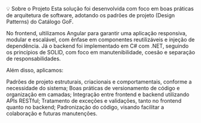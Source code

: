 💡 Sobre o Projeto
Esta solução foi desenvolvida com foco em boas práticas de arquitetura de software, adotando os padrões de projeto (Design Patterns) do Catálogo GoF.

No frontend, ultilizamos Angular para garantir uma aplicação responsiva, modular e escalável, com ênfase em componentes reutilizáveis e injeção de dependência. 
Já o backend foi implementado em C# com .NET, seguindo os princípios de SOLID, com foco em manutenibilidade, coesão e separação de responsabilidades.

Além disso, aplicamos:

Padrões de projeto estruturais, criacionais e comportamentais, conforme a necessidade do sistema;
Boas práticas de versionamento de código e organização em camadas;
Integração entre frontend e backend utilizando APIs RESTful;
Tratamento de exceções e validações, tanto no frontend quanto no backend;
Padronização do código, visando facilitar a colaboração e futuras manutenções.
